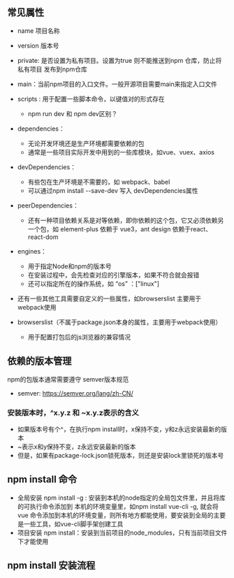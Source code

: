 ## 常见属性
+ name 项目名称
+ version 版本号
+ private: 是否设置为私有项目。设置为true 则不能推送到npm 仓库，防止将私有项目 发布到npm仓库
+ main：当前npm项目的入口文件。一般开源项目需要main来指定入口文件
+ scripts : 用于配置一些脚本命令，以键值对的形式存在
  + npm run dev 和 npm dev区别？
+ dependencies：
  + 无论开发环境还是生产环境都需要依赖的包
  + 通常是一些项目实际开发中用到的一些库模块，如vue、vuex、axios
+ devDependencies：
  + 有些包在生产环境是不需要的，如 webpack、babel
  + 可以通过npm install --save-dev 写入 devDependencies属性
+ peerDependencies：
  + 还有一种项目依赖关系是对等依赖，即你依赖的这个包，它又必须依赖另一个包，如 element-plus 依赖于 vue3，ant design 依赖于react、react-dom

+ engines：
  + 用于指定Node和npm的版本号
  + 在安装过程中，会先检查对应的引擎版本，如果不符合就会报错
  + 还可以指定所在的操作系统，如 “os” ：["linux"]

+ 还有一些其他工具需要自定义的一些属性，如browserslist 主要用于webpack使用
+ browserslist（不属于package.json本身的属性，主要用于webpack使用）
  + 用于配置打包后的js浏览器的兼容情况
## 依赖的版本管理
npm的包版本通常需要遵守 semver版本规范
+ semver: https://semver.org/lang/zh-CN/
### 安装版本时，^x.y.z 和 ~x.y.z表示的含义
+ 如果版本号有个^，在执行npm install时，x保持不变，y和z永远安装最新的版本
+ ~表示x和y保持不变，z永远安装最新的版本
+ 但是，如果有package-lock.json锁死版本，则还是安装lock里锁死的版本号

## npm install 命令
+ 全局安装 npm install -g : 安装到本机的node指定的全局包文件里，并且将库的可执行命令添加到 本机的环境变量里，如npm install vue-cli -g, 就会将vue 命令添加到本机的环境变量，则所有地方都能使用，要安装到全局的主要是一些工具，如vue-cli脚手架创建工具
+ 项目安装 npm install：安装到当前项目的node_modules，只有当前项目文件下才能使用

## npm install 安装流程
